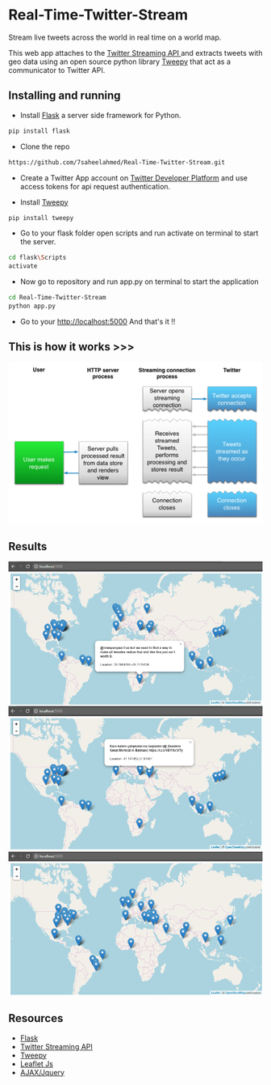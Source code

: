 # Real-Time-Twitter-Stream
Stream live tweets across the world in real time on a world map.

This web app attaches to the [Twitter Streaming API ](https://developer.twitter.com/en/docs/tutorials/consuming-streaming-data) and extracts tweets with geo data using an open source python library 
[Tweepy](http://docs.tweepy.org/en/v3.5.0/getting_started.html#introduction) that act as a communicator to Twitter API.

## Installing and running
* Install [Flask](http://flask.pocoo.org/) a server side framework for Python.
```sh
pip install flask
```

* Clone the repo 
```sh
https://github.com/7saheelahmed/Real-Time-Twitter-Stream.git   
```

* Create a Twitter App account  on [Twitter Developer Platform](https://developer.twitter.com/) and use access tokens for api request authentication.

* Install [Tweepy](http://docs.tweepy.org/en/v3.5.0/getting_started.html#introduction)
```sh
pip install tweepy
```

* Go to your flask folder open scripts and run activate on terminal to start the server.
```sh
cd flask\Scripts
activate
```

* Now go to repository and run app.py on terminal to start the application
```sh
cd Real-Time-Twitter-Stream
python app.py
```

* Go to your [http://localhost:5000](http://localhost:8080) And that's it !!

## This is how it works >>>
![Backend](https://github.com/7saheelahmed/Real-Time-Twitter-Stream/blob/master/Results/Work.png)

## Results 
![App Results 1](https://github.com/7saheelahmed/Real-Time-Twitter-Stream/blob/master/Results/Tweets.png)
![App Results 2](https://github.com/7saheelahmed/Real-Time-Twitter-Stream/blob/master/Results/Tweets1.png)
![App Results 3](https://github.com/7saheelahmed/Real-Time-Twitter-Stream/blob/master/Results/Tweets3.png)

## Resources 
* [Flask](http://flask.pocoo.org/)
* [Twitter Streaming API](https://developer.twitter.com/en/docs/tutorials/consuming-streaming-data)
* [Tweepy](http://docs.tweepy.org/en/v3.5.0/)
* [Leaflet Js](http://leafletjs.com/)
* [AJAX/Jquery](https://jquery.com/)


